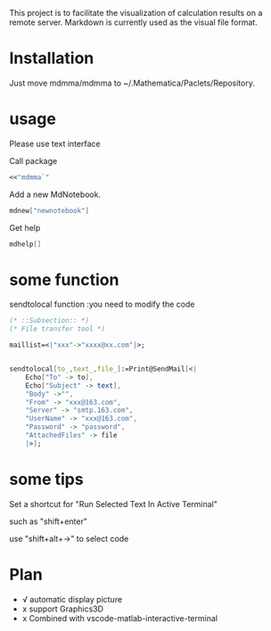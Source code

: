 This project is to facilitate the visualization of calculation results on a remote server. Markdown is currently used as the visual file format.

# Installation

Just move mdmma/mdmma to ~/.Mathematica/Paclets/Repository.

# usage

Please use text interface

Call package

```mathematica
<<"mdmma`"
```

Add a new MdNotebook.

```mathematica
mdnew["newnotebook"]
```

Get help

```mathematica
mdhelp[]
```

# some function

sendtolocal function :you need to modify the code

```mathematica
(* ::Subsection:: *)
(* File transfer tool *)

maillist=<|"xxx"->"xxxx@xx.com"|>;


sendtolocal[to_,text_,file_]:=Print@SendMail[<|
    Echo["To" -> to], 
    Echo["Subject" -> text], 
    "Body" ->"", 
    "From" -> "xxx@163.com", 
    "Server" -> "smtp.163.com", 
    "UserName" -> "xxx@163.com", 
    "Password" -> "password",
    "AttachedFiles" -> file
    |>];
```

# some tips

Set a shortcut for "Run Selected Text In Active Terminal"

such as "shift+enter"

use "shift+alt+->" to select code



# Plan
+ √ automatic display picture
+ x support Graphics3D
+ x Combined with vscode-matlab-interactive-terminal

